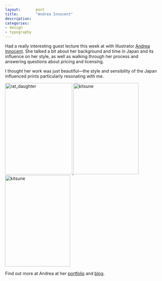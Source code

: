 ```yaml
---
layout:       post
title:        "Andrea Innocent"
description: 
categories:     
- design
- typography
---
```


Had a really interesting guest lecture this week at with Illustrator [Andrea Innocent][1]. She talked a bit about her background and time in Japan and its influence on her style, as well as walking through her process and answering questions about pricing and licensing.

I thought her work was just beautiful&mdash;the style and sensibility of the Japan influenced prints particularly resonating with me.

<a href="http://www.otoshimono.org/art/limited-edition-prints/nihon-shimbun/" class="image-wrapper">
  <img class="bordered" alt="rat_daughter" src="http://www.otoshimono.org/site/assets/files/5861/rat_daughter.jpg" width="220" height="300" />
</a>
<a href="http://www.otoshimono.org/art/limited-edition-prints/japanese-folktales/" class="image-wrapper">
 <img class="bordered" alt="kitsune" src="http://www.otoshimono.org/site/assets/files/5859/kitsune.jpg" width="213" height="300" />
</a>
<a href="http://www.otoshimono.org/art/limited-edition-prints/love-theives-and-fear-make-ghosts/" class="image-wrapper">
 <img class="bordered" alt="kitsune" src="http://www.otoshimono.org/site/assets/files/5859/girl_bluedress.jpg" width="213" height="300" />
</a>

Find out more at Andrea at her [portfolio][1] and [blog][2].

[1]:http://www.otoshimono.org/
[2]:http://innocentgirl.wordpress.com/
